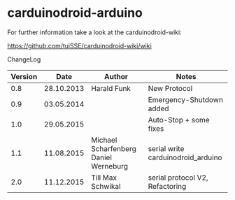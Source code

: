 # carduinodroid-arduino

For further information take a look at the carduinodroid-wiki:

https://github.com/tuiSSE/carduinodroid-wiki/wiki

ChangeLog

| Version | Date       | Author | Notes |
| ------- | ----       | ------ | ----- |
| 0.8     | 28.10.2013 | Harald Funk | New Protocol
| 0.9     | 03.05.2014 |             | Emergency-Shutdown added
| 1.0     | 29.05.2015 |             | Auto-Stop + some fixes
| 1.1     | 11.08.2015 | Michael Scharfenberg Daniel Werneburg | serial write carduinodroid_arduino
| 2.0     | 11.12.2015 | Till Max Schwikal | serial protocol V2, Refactoring


